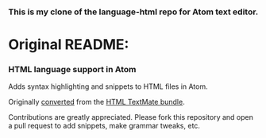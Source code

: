 ### This is my clone of the language-html repo for Atom text editor.

# Original README:

### HTML language support in Atom

Adds syntax highlighting and snippets to HTML files in Atom.

Originally [converted](http://atom.io/docs/latest/converting-a-text-mate-bundle)
from the [HTML TextMate bundle](https://github.com/textmate/html.tmbundle).

Contributions are greatly appreciated. Please fork this repository and open a
pull request to add snippets, make grammar tweaks, etc.
